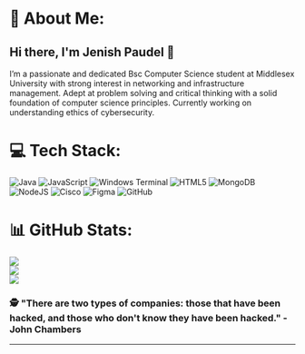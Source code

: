 # 💫 About Me:
 ## Hi there, I'm Jenish Paudel 👋
   I’m a passionate and dedicated Bsc Computer Science student at Middlesex University with strong interest in networking and infrastructure management.
   Adept at problem solving and critical thinking with a solid foundation of computer science principles.
   Currently working on understanding ethics of cybersecurity.


# 💻 Tech Stack:
![Java](https://img.shields.io/badge/java-%23ED8B00.svg?style=for-the-badge&logo=openjdk&logoColor=white) ![JavaScript](https://img.shields.io/badge/javascript-%23323330.svg?style=for-the-badge&logo=javascript&logoColor=%23F7DF1E) ![Windows Terminal](https://img.shields.io/badge/Windows%20Terminal-%234D4D4D.svg?style=for-the-badge&logo=windows-terminal&logoColor=white) ![HTML5](https://img.shields.io/badge/html5-%23E34F26.svg?style=for-the-badge&logo=html5&logoColor=white) ![MongoDB](https://img.shields.io/badge/MongoDB-%234ea94b.svg?style=for-the-badge&logo=mongodb&logoColor=white) ![NodeJS](https://img.shields.io/badge/node.js-6DA55F?style=for-the-badge&logo=node.js&logoColor=white) ![Cisco](https://img.shields.io/badge/cisco-%23049fd9.svg?style=for-the-badge&logo=cisco&logoColor=black) ![Figma](https://img.shields.io/badge/figma-%23F24E1E.svg?style=for-the-badge&logo=figma&logoColor=white) ![GitHub](https://img.shields.io/badge/github-%23121011.svg?style=for-the-badge&logo=github&logoColor=white)
# 📊 GitHub Stats:
![](https://github-readme-stats.vercel.app/api?username=0Day11&theme=default&hide_border=false&include_all_commits=false&count_private=false)<br/>
![](https://github-readme-streak-stats.herokuapp.com/?user=0Day11&theme=default&hide_border=false)<br/>
![](https://github-readme-stats.vercel.app/api/top-langs/?username=0Day11&theme=default&hide_border=false&include_all_commits=false&count_private=false&layout=compact)

### 🕵️ "There are two types of companies: those that have been hacked, and those who don't know they have been hacked." - John Chambers
---
